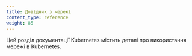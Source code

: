 ```yaml
---
title: Довідник з мережі
content_type: reference
weight: 85
---
```


<!-- overview -->
Цей розділ документації Kubernetes містить деталі про використання мережі в Kubernetes.

<!-- body -->